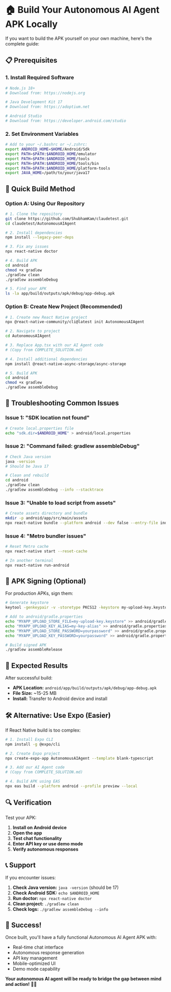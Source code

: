 # 🏠 Build Your Autonomous AI Agent APK Locally

If you want to build the APK yourself on your own machine, here's the complete guide:

## 📋 Prerequisites

### 1. Install Required Software
```bash
# Node.js 18+
# Download from: https://nodejs.org

# Java Development Kit 17
# Download from: https://adoptium.net

# Android Studio
# Download from: https://developer.android.com/studio
```

### 2. Set Environment Variables
```bash
# Add to your ~/.bashrc or ~/.zshrc:
export ANDROID_HOME=$HOME/Android/Sdk
export PATH=$PATH:$ANDROID_HOME/emulator
export PATH=$PATH:$ANDROID_HOME/tools
export PATH=$PATH:$ANDROID_HOME/tools/bin
export PATH=$PATH:$ANDROID_HOME/platform-tools
export JAVA_HOME=/path/to/your/java17
```

## 🚀 Quick Build Method

### Option A: Using Our Repository
```bash
# 1. Clone the repository
git clone https://github.com/ShubhamKam/claudetest.git
cd claudetest/AutonomousAIAgent

# 2. Install dependencies
npm install --legacy-peer-deps

# 3. Fix any issues
npx react-native doctor

# 4. Build APK
cd android
chmod +x gradlew
./gradlew clean
./gradlew assembleDebug

# 5. Find your APK
ls -la app/build/outputs/apk/debug/app-debug.apk
```

### Option B: Create New Project (Recommended)
```bash
# 1. Create new React Native project
npx @react-native-community/cli@latest init AutonomousAIAgent

# 2. Navigate to project
cd AutonomousAIAgent

# 3. Replace App.tsx with our AI Agent code
# (Copy from COMPLETE_SOLUTION.md)

# 4. Install additional dependencies
npm install @react-native-async-storage/async-storage

# 5. Build APK
cd android
chmod +x gradlew
./gradlew assembleDebug
```

## 🔧 Troubleshooting Common Issues

### Issue 1: "SDK location not found"
```bash
# Create local.properties file
echo "sdk.dir=$ANDROID_HOME" > android/local.properties
```

### Issue 2: "Command failed: gradlew assembleDebug"
```bash
# Check Java version
java -version
# Should be Java 17

# Clean and rebuild
cd android
./gradlew clean
./gradlew assembleDebug --info --stacktrace
```

### Issue 3: "Unable to load script from assets"
```bash
# Create assets directory and bundle
mkdir -p android/app/src/main/assets
npx react-native bundle --platform android --dev false --entry-file index.js --bundle-output android/app/src/main/assets/index.android.bundle
```

### Issue 4: "Metro bundler issues"
```bash
# Reset Metro cache
npx react-native start --reset-cache

# In another terminal
npx react-native run-android
```

## 📱 APK Signing (Optional)

For production APKs, sign them:

```bash
# Generate keystore
keytool -genkeypair -v -storetype PKCS12 -keystore my-upload-key.keystore -alias my-key-alias -keyalg RSA -keysize 2048 -validity 10000

# Add to android/gradle.properties
echo "MYAPP_UPLOAD_STORE_FILE=my-upload-key.keystore" >> android/gradle.properties
echo "MYAPP_UPLOAD_KEY_ALIAS=my-key-alias" >> android/gradle.properties
echo "MYAPP_UPLOAD_STORE_PASSWORD=yourpassword" >> android/gradle.properties
echo "MYAPP_UPLOAD_KEY_PASSWORD=yourpassword" >> android/gradle.properties

# Build signed APK
./gradlew assembleRelease
```

## 🎯 Expected Results

After successful build:
- **APK Location:** `android/app/build/outputs/apk/debug/app-debug.apk`
- **File Size:** ~15-25 MB
- **Install:** Transfer to Android device and install

## 🛠️ Alternative: Use Expo (Easier)

If React Native build is too complex:

```bash
# 1. Install Expo CLI
npm install -g @expo/cli

# 2. Create Expo project
npx create-expo-app AutonomousAIAgent --template blank-typescript

# 3. Add our AI Agent code
# (Copy from COMPLETE_SOLUTION.md)

# 4. Build APK using EAS
npx eas build --platform android --profile preview --local
```

## 🔍 Verification

Test your APK:
1. **Install on Android device**
2. **Open the app**
3. **Test chat functionality**
4. **Enter API key or use demo mode**
5. **Verify autonomous responses**

## 📞 Support

If you encounter issues:
1. **Check Java version:** `java -version` (should be 17)
2. **Check Android SDK:** `echo $ANDROID_HOME`
3. **Run doctor:** `npx react-native doctor`
4. **Clean project:** `./gradlew clean`
5. **Check logs:** `./gradlew assembleDebug --info`

## 🎉 Success!

Once built, you'll have a fully functional Autonomous AI Agent APK with:
- Real-time chat interface
- Autonomous response generation
- API key management
- Mobile-optimized UI
- Demo mode capability

**Your autonomous AI agent will be ready to bridge the gap between mind and action!** 🤖✨